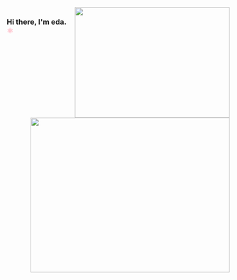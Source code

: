<img src="https://media.giphy.com/media/VFY4PBIuSjZyn27IFg/giphy.gif" align="right" width="350" height="250">

### Hi there, I'm eda. <font color="pink"> :atom_symbol: </font>









<br />

 

<img src="https://github-readme-stats.vercel.app/api?username=eaddaaa&show_icons=true&theme=highcontrast" align="right" width="450" height="350" >







